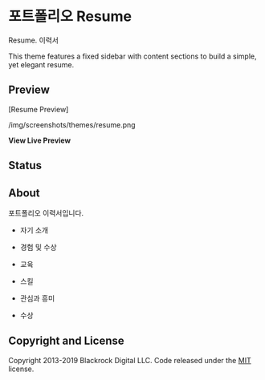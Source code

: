 # 포트폴리오 Resume

Resume. 이력서

This theme features a fixed sidebar with content sections to build a simple, yet elegant resume.

## Preview

[Resume Preview] 

/img/screenshots/themes/resume.png

**View Live Preview**

## Status





## About

포트폴리오 이력서입니다.

* 자기 소개
* 경험 및 수상

* 교육
* 스킬
* 관심과 흥미
* 수상



## Copyright and License

Copyright 2013-2019 Blackrock Digital LLC. Code released under the [MIT](https://github.com/BlackrockDigital/startbootstrap-resume/blob/gh-pages/LICENSE) license.
